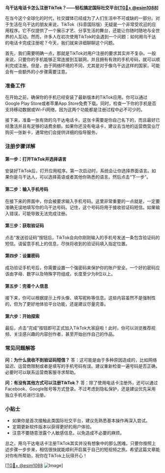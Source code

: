 **乌干达电话卡怎么注册TikTok？——轻松搞定国际社交平台[[TG💪+ @esim1088](https://t.me/s/esim1088)]**

在当今这个全球化的时代，社交媒体已经成为了人们生活中不可或缺的一部分。对于生活在乌干达的朋友来说，TikTok（抖音国际版）无疑是一个非常受欢迎的应用程序。它不仅提供了一个展示才艺、分享生活的舞台，还能让你随时随地与全世界的人互动。然而，许多人在初次使用TikTok时会遇到一个问题：如何用乌干达的电话卡完成注册呢？今天，我们就来详细聊聊这个问题。

首先，我们需要明确一点，那就是TikTok对用户注册的要求其实并不复杂。一般来说，只要你的手机能够正常连接到互联网，并且拥有有效的手机号码，就可以顺利完成注册。但是，由于网络环境的不同，尤其是对于像乌干达这样的国家，可能会有一些额外的小步骤需要注意。

### 准备工作

在开始之前，确保你的手机已经安装了最新版本的TikTok应用。你可以通过Google Play Store或者苹果App Store免费下载。同时，检查一下你的手机是否支持移动数据或Wi-Fi网络，因为这两个功能都是注册过程中必不可少的。

接下来，准备一张有效的乌干达电话卡。这张卡需要是你自己名下的，而且最好已经激活并且有足够的话费余额。如果你还没有电话卡，建议去当地的运营商营业厅购买一张新卡，通常他们会提供详细的指导服务。

### 注册步骤详解

#### 第一步：打开TikTok并选择语言
安装好TikTok后，打开应用程序。第一次启动时，系统会让你选择界面语言。如果你是乌干达人，可以选择英语或者其他你熟悉的语言。然后点击“下一步”。

#### 第二步：输入手机号码
在接下来的界面中，你会被要求输入手机号码。这里非常重要的一点就是，一定要准确无误地填写你的乌干达号码。记住，这个号码将用于接收验证码短信。如果输入错误，可能导致无法完成注册。

#### 第三步：获取验证码
点击“发送验证码”按钮后，TikTok会向你刚刚输入的手机号发送一条包含验证码的短信。请留意手机上的信息，尽快将收到的验证码填入指定位置。

#### 第四步：设置密码
成功验证手机号后，你需要设置一个强密码来保护你的账户安全。一个好的密码应该由字母、数字以及特殊字符组成，长度至少为8位以上。

#### 第五步：完善个人信息
接下来，你可以根据提示上传头像、填写昵称等信息。这些内容虽然不是强制性的，但为了更好地体验平台功能，还是建议尽量完善。

#### 第六步：开始探索
最后，点击“完成”按钮即可正式加入TikTok大家庭啦！此时，你可以浏览推荐视频、关注感兴趣的内容创作者，甚至开始创作自己的作品。

### 常见问题解答

**问：为什么我收不到验证码短信？**
答：这可能是由于多种原因造成的，比如网络延迟、运营商限制或者是填写的手机号码有误。建议重新检查一遍号码是否正确，必要时可以联系运营商客服寻求帮助。

**问：有没有其他方式可以注册TikTok？**
答：除了使用电话卡注册外，还可以通过Facebook、Google账号等方式登录。不过考虑到隐私保护，还是建议优先采用独立手机号进行注册。

### 小贴士

- 如果你是首次接触此类国际社交平台，建议先熟悉基本操作再深入尝试。
- 定期更新软件版本以获得更好的用户体验。
- 注意不要随意泄露个人敏感信息，以免造成不必要的麻烦。

总之，用乌干达电话卡注册TikTok其实并没有想象中的那么困难。只要你按照上述步骤一步步来，相信很快就能顺利开启属于自己的短视频之旅。希望这篇文章能对你有所帮助，祝你在TikTok上玩得开心！

[[TG💪+ @esim1088](https://t.me/s/esim1088) ![Image](https://i.postimg.cc/4NQfJmqS/Snipaste-2025-05-13-00-14-12.png)]